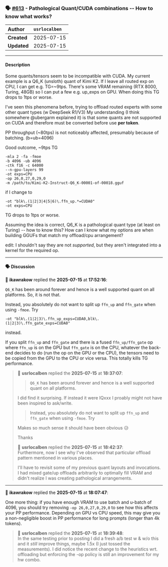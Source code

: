 ### 🗣️ [#613](https://github.com/ikawrakow/ik_llama.cpp/discussions/613) - Pathological Quant/CUDA combinations -- How to know what works?

| **Author** | `usrlocalben` |
| :--- | :--- |
| **Created** | 2025-07-15 |
| **Updated** | 2025-07-15 |

---

#### Description

Some quants/tensors seem to be incompatible with CUDA. My current example is a Q6_K (unsloth) quant of Kimi K2. If I leave all routed exp on CPU, I can get e.g. TG=~9tps. There's some VRAM remaining (RTX 8000, Turing, 48GB) so I can put a few e.g. up_exps on GPU. When doing this TG drops to 1tps or worse.

I've seen this phenomena before, trying to offload routed experts with some other quant types (w DeepSeek R1/V3) My understanding (I think somewhere @ubergarm explained it) is that some quants are not supported on CUDA and therefore must be converted before use **per token**.

PP throughput (~80tps) is not noticeably affected, presumably because of batching. (b=ub=4096)

Good outcome, ~9tps TG
```
-mla 2 -fa -fmoe
-b 4096 -ub 4096
-ctk f16 -c 64000
--n-gpu-layers 99
-ot exps=CPU
-op 26,0,27,0,29,0
-m /path/to/Kimi-K2-Instruct-Q6_K-00001-of-00018.gguf
```

if I change to 
```
-ot "blk\.(1|2|3|4|5|6)\.ffn_up.*=CUDA0"
-ot exps=CPU
```

TG drops to 1tps or worse.

Assuming the idea is correct, Q6_K is a pathological quant type (at least on Turing) -- how to know this? How can I know what my options are when building GGUFs that match my offload/cpu arrangement? 

edit: I shouldn't say they are not _supported_, but they aren't integrated into a kernel for the required op.

---

#### 🗣️ Discussion

👤 **ikawrakow** replied the **2025-07-15** at **17:52:16**:<br>

`Q6_K` has been around forever and hence is a well supported quant on all platforms. So, it is not that.

Instead, you absolutely do not want to split up `ffn_up` and `ffn_gate` when using `-fmoe`. Try
```
-ot "blk\.(1|2|3)\.ffn_up_exps=CUDA0,blk\.(1|2|3)\.ffn_gate_exps=CUDA0"
```
instead.

If you split `ffn_up` and `ffn_gate` and there is a fused `ffn_up/ffn_gate` op where `ffn_up` is on the GPU but `ffn_gate` is on the CPU, whatever the back-end decides to do (run the op on the GPU or the CPU), the tensors need to be copied from the GPU to the CPU or vice versa. This totally kills TG performance.

> 👤 **usrlocalben** replied the **2025-07-15** at **18:37:07**:<br>
> > `Q6_K` has been around forever and hence is a well supported quant on all platforms.
> 
> I did find it surprising. If instead it were IQxxx I proably might not have been inspired to ask/write.
> 
> 
> > Instead, you absolutely do not want to split up `ffn_up` and `ffn_gate` when using `-fmoe`. Try
> 
> Makes so much sense it should have been obvious 😥
> 
> Thanks
> 
> 👤 **usrlocalben** replied the **2025-07-15** at **18:42:37**:<br>
> Furthermore, now I see why I've observed that particular offload pattern mentioned in various places.
> 
> I'll have to revisit some of my previous quant layouts and invocations. I had mixed gate/up offloads arbitrarily to optimally fill VRAM and didn't realize I was creating pathological arrangements.

---

👤 **ikawrakow** replied the **2025-07-15** at **18:07:47**:<br>

One more thing: if you have enough VRAM to use batch and u-batch of 4096, you should try removing `-op 26,0,27,0,29,0` to see how this affects your PP performance. Depending on GPU vs CPU speed, this may give you a non-negligible boost in PP performance for long prompts (longer than 4k tokens).

> 👤 **usrlocalben** replied the **2025-07-15** at **18:39:48**:<br>
> In the same testing prior to posting I did a fresh a/b test w & w/o this and it _still_ improve things, maybe 1.5x (I just tossed the measurements). I did notice the recent change to the heuristics wrt. offloading but enforcing the -op policy is still an improvement for my hw combo.